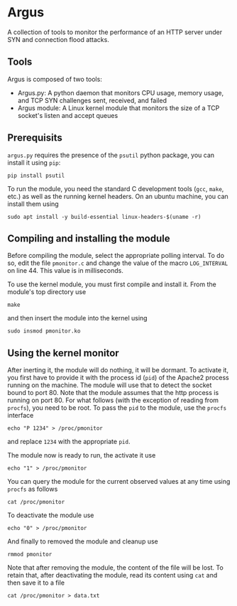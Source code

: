 # Argus

A collection of tools to monitor the performance of an HTTP server under SYN and connection flood attacks. 

## Tools

Argus is composed of two tools:

* Argus.py: A python daemon that monitors CPU usage, memory usage, and TCP SYN challenges sent, received, and failed
* Argus module: A Linux kernel module that monitors the size of a TCP socket's listen and accept queues

## Prerequisits

`argus.py` requires the presence of the `psutil` python package, you can install it using `pip`:

```
pip install psutil
```

To run the module, you need the standard C development tools (`gcc`, `make`, etc.) as well as the running kernel
headers. On an ubuntu machine, you can install them using

```
sudo apt install -y build-essential linux-headers-$(uname -r)
```

## Compiling and installing the module

Before compiling the module, select the appropriate polling interval. To do so, edit the file `pmonitor.c`
and change the value of the macro `LOG_INTERVAL` on line 44. This value is in milliseconds.

To use the kernel module, you must first compile and install it. From the module's top directory use

```
make
```

and then insert the module into the kernel using

```
sudo insmod pmonitor.ko
```

## Using the kernel monitor

After inerting it, the module will do nothing, it will be dormant. To activate it,  you first have to provide
it with the process id (`pid`) of the Apache2 process running on the machine. The module will use that to
detect the socket bound to port 80. Note that the module assumes that the http process is running on port 80.
For what follows (with the exception of reading from `procfs`), you need to be root. To pass the `pid` to
the module, use the `procfs` interface

```
echo "P 1234" > /proc/pmonitor
```
and replace `1234` with the appropriate `pid`.

The module now is ready to run, the activate it use

```
echo "1" > /proc/pmonitor
```

You can query the module for the current observed values at any time using `procfs` as follows

```
cat /proc/pmonitor
```

To deactivate the module use

```
echo "0" > /proc/pmonitor
```

And finally to removed the module and cleanup use

```
rmmod pmonitor
```

Note that after removing the module, the content of the file will be lost. To retain that, after deactivating
the module, read its content using `cat` and then save it to a file

```
cat /proc/pmonitor > data.txt
```

